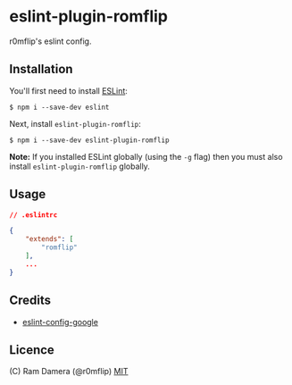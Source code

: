 # eslint-plugin-romflip

r0mflip's eslint config.

## Installation

You'll first need to install [ESLint](http://eslint.org):

```
$ npm i --save-dev eslint
```

Next, install `eslint-plugin-romflip`:

```
$ npm i --save-dev eslint-plugin-romflip
```

**Note:** If you installed ESLint globally (using the `-g` flag) then you must
also install `eslint-plugin-romflip` globally.

## Usage

``` json
// .eslintrc

{
    "extends": [
        "romflip"
    ],
    ...
}
```

## Credits

* [eslint-config-google](https://github.com/google/eslint-config-google)

## Licence

(C) Ram Damera (@r0mflip) [MIT](LICENCE)
